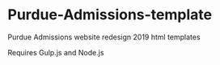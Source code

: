 # Purdue-Admissions-template
Purdue Admissions website redesign 2019 html templates

Requires Gulp.js and Node.js
